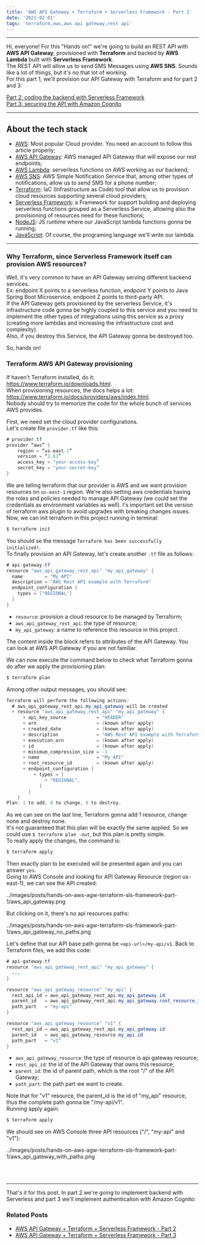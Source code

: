 ```yaml
---
title: 'AWS API Gateway + Terraform + Serverless Framework - Part 1'
date: '2021-02-01'
tags: 'terraform,aws,aws api gateway,rest api'
---
```


---
Hi, everyone!
For this "Hands on!" we're going to build an REST API with **AWS API Gateway**, provisioned with **Terraform** and backed by **AWS Lambda** built with **Serverless Framework**.  
The REST API will allow us to send SMS Messages using **AWS SNS**. Sounds like a lot of things, but it's no that lot of working.  
For this part 1, we'll provision our API Gateway with Terraform and for part 2 and 3:

<a href="../posts/hands-on-aws-agw-terraform-sls-framework-part-2">Part 2: coding the backend with Serverless Framework</a>  
<a href="../posts/hands-on-aws-agw-terraform-sls-framework-part-3">Part 3: securing the API with Amazon Cognito</a>

---

## About the tech stack
- [AWS](https://aws.amazon.com/): Most popular Cloud provider. You need an account to follow this article properly;
- [AWS API Gateway](https://aws.amazon.com/api-gateway/): AWS managed API Gateway that will expose our rest endpoints;
- [AWS Lambda](https://aws.amazon.com/lambda/): serverless functions on AWS working as our backend;
- [AWS SNS](https://aws.amazon.com/sns/): AWS Simple Notification Service that, among other types of notifications, allow us to send SMS for a phone number;
- [Terraform](https://www.terraform.io/): IaC (Infrastructure as Code) tool that allow us to provision cloud resources supporting several cloud providers;
- [Serverless Framework](https://www.serverless.com/): a Framework for support building and deploying serverless functions grouped as a Serverless Service, allowing also the provisioning of resources need for these functions;
- [NodeJS](https://nodejs.org/): JS runtime where our JavaScript lambda functions gonna be running;
- [JavaScript](https://developer.mozilla.org/en-US/docs/Web/JavaScript): Of course, the programing language we'll write our lambda.

---

### Why Terraform, since Serverless Framework itself can provision AWS resources?
Well, it's very common to have an API Gateway serving different backend services.  
Ex: endpoint X points to a serverless function, endpoint Y points to Java Spring Boot Microservice, endpoint Z points to third-party API.  
If the API Gateway gets provisioned by the serverless Service, it's infrastructure code gonna be highly coupled to this service and you need to implement the other types of integrations using this service as a proxy (creating more lambdas and increasing the infrastructure cost and complexity).  
Also, if you destroy this Service, the API Gateway gonna be destroyed too.

So, hands on!

### Terraform AWS API Gateway provisioning
If haven't Terraform installed, do it: https://www.terraform.io/downloads.html.  
When provisioning resources, the docs helps a lot: https://www.terraform.io/docs/providers/aws/index.html.  
Nobody should try to memorize the code for the whole bunch of services AWS provides.

First, we need set the cloud provider configurations.  
Let's create file `provider.tf` like this:
```java
# provider.tf
provider “aws” {
    region = “us-east-1”
    version = “2.61”
    access_key = "your-access-key”
    secret_key = "your-secret-key” 
}
```
We are telling terraform that our provider is AWS and we want provision resources on `us-east-1` region.
We're also setting aws credentials having the roles and policies needed to manage API Gateway (we could set the credentials as environment variables as well).
I's important set the version of terraform aws plugin to avoid upgrades with breaking changes issues.
Now, we can init terraform in this project running in terminal:  
```sh
$ terraform init
```  
You should se the message `Terraform has been successfully initialized!`.  
To finally provision an API Gateway, let's create another `.tf` file as follows:
```java
# api-gateway.tf
resource "aws_api_gateway_rest_api" "my_api_gateway" {
  name        = "My API"
  description = "AWS Rest API example with Terraform"
  endpoint_configuration {
    types = ["REGIONAL"]
  }
}
```
- `resource`: provision a cloud resource to be managed by Terraform;
- `aws_api_gateway_rest_api`: the type of resource;
- `my_api_gateway`: a name to reference this resource in this project.
  
The content inside the block refers to attributes of the API Gateway. You can look at AWS API Gateway if you are not familiar.

We can now execute the command below to check what Terraform gonna do after we apply the provisioning plan:  
```sh
$ terraform plan
```  
Among other output messages, you should see:
```java
Terraform will perform the following actions:
  # aws_api_gateway_rest_api.my_api_gateway will be created
  + resource "aws_api_gateway_rest_api" "my_api_gateway" {
      + api_key_source           = "HEADER"
      + arn                      = (known after apply)
      + created_date             = (known after apply)
      + description              = "AWS Rest API example with Terraform"
      + execution_arn            = (known after apply)
      + id                       = (known after apply)
      + minimum_compression_size = -1
      + name                     = "My API"
      + root_resource_id         = (known after apply)
      + endpoint_configuration {
          + types = [
              + "REGIONAL",
            ]
        }
    }
Plan: 1 to add, 0 to change, 0 to destroy.
```
As we can see on the last line, Terraform gonna add 1 resource, change none and destroy none.  
It's not guaranteed that this plan will be exactly the same applied. So we could use `$ terraform plan -out`, but this plan is pretty simple.  
To really apply the changes, the command is:
```sh
$ terraform apply
```  
Then exactly plan to be executed will be presented again and you can answer `yes`.  
Going to AWS Console and looking for API Gateway Resource (region us-east-1), we can see the API created:

../images/posts/hands-on-aws-agw-terraform-sls-framework-part-1/aws_api_gateway.png

But clicking on it, there's no api resources paths:

../images/posts/hands-on-aws-agw-terraform-sls-framework-part-1/aws_api_gateway_no_paths.png

Let's define that our API base path gonna be `<api-url>/my-api/v1`.
Back to Terraform files, we add this code:
```java
# api-gateway.tf
resource "aws_api_gateway_rest_api" "my_api_gateway" {
  ...
}

resource "aws_api_gateway_resource" "my_api" {
  rest_api_id = aws_api_gateway_rest_api.my_api_gateway.id
  parent_id   = aws_api_gateway_rest_api.my_api_gateway.root_resource_id
  path_part   = "my-api"
}

resource "aws_api_gateway_resource" "v1" {
  rest_api_id = aws_api_gateway_rest_api.my_api_gateway.id
  parent_id   = aws_api_gateway_resource.my_api.id
  path_part   = "v1"
}
```

- `aws_api_gateway_resource`: the type of resource is api gateway resource;
- `rest_api_id`: the id of the API Gateway that owns this resource;
- `parent_id`: the id of parent path, which is the root "/" of the API Gateway;
- `path_part`: the path part we want to create.

Note that for "v1" resource, the parent_id is the id of "my_api" resource, thus the complete path gonna be "/my-api/v1".  
Running apply again:
```sh
$ terraform apply
```  
We should see on AWS Console three API resources ("/", "my-api" and "v1"):

../images/posts/hands-on-aws-agw-terraform-sls-framework-part-1/aws_api_gateway_with_paths.png

<br />
<br />

---

That's it for this post. In part 2 we're going to implement backend with Serverless and part 3 we'll implement authentication with Amazon Cognito:

### Related Posts
- <a href="../posts/hands-on-aws-agw-terraform-sls-framework-part-2">AWS API Gateway + Terraform + Serverless Framework - Part 2</a>  
- <a href="../posts/hands-on-aws-agw-terraform-sls-framework-part-3">AWS API Gateway + Terraform + Serverless Framework - Part 3</a>
